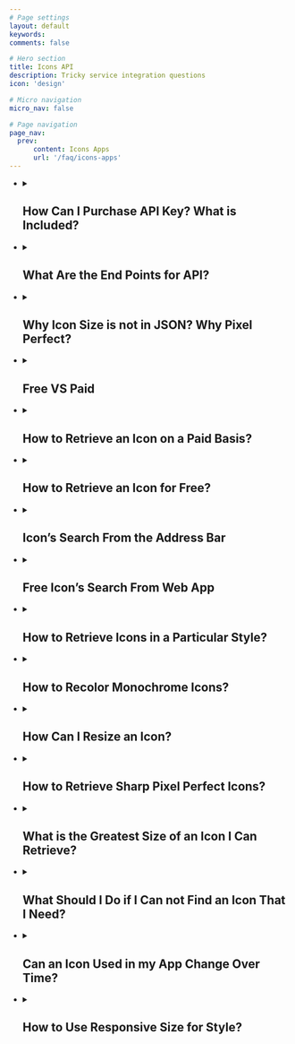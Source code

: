 ```yaml
---
# Page settings
layout: default
keywords:
comments: false

# Hero section
title: Icons API
description: Tricky service integration questions 
icon: 'design'

# Micro navigation
micro_nav: false

# Page navigation
page_nav:
  prev:
      content: Icons Apps
      url: '/faq/icons-apps'
---
```


<ul>
  
  <li>
   <details>
    <summary>
      <h2>How Can I Purchase API Key? What is Included?</h2>
    </summary>
<p>Paid option means you have to buy an access token or API key. The token is a short string code. You embed the token into your requests for searching and retrieval engines. The same token is used to access both engines. The starter API license is $100/month. It includes up to 100K requests to retrieval engine per month. The requests are the actual, non-cached icons downloads.  Every extra 100K requests add $100 more to the monthly plan. You may cache retrieval requests on your side and pay only for actual downloads from our engine. Requests to search engine have no limit within any API plan. No matter how many retrieval requests you've purchased. You may pay for API license on <a href="https://icons8.recurly.com/subscribe/api_access" rel="nofollow">this page</a>. After we receive payment, we issue an API token for accessing our engines.</p>
   </details>
 
 </li>
 <li>
 <details>
  <summary>
   <h2>What Are the End Points for API?</h2>
 </summary>
<p>The endpoint is the URL. Use this URL to access our API from your application.</p>
<ul>
<li>Searching endpoint. Here is the URL: <a href="https://api.icons8.com/api/iconsets/v4/search" rel="nofollow">https://api.icons8.com/api/iconsets/v4/search</a>. This is a sample request: <a href="https://api.icons8.com/api/iconsets/v4/search?term=home&amp;amount=50&amp;offset=0&amp;platform=all&amp;language=en-US&amp;token=YOURTOKEN" rel="nofollow">https://api.icons8.com/api/iconsets/v4/search?term=home&amp;amount=50&amp;offset=0&amp;platform=all&amp;language=en-US&amp;token=YOURTOKEN</a></li>
<li>Retrieval endpoint. Here is the URL: <a href="http://img.icons8.com" rel="nofollow">http://img.icons8.com</a>. This is a sample request: <a href="http://img.icons8.com/ultraviolet/link-company-child.svg?token=YOURTOKEN" rel="nofollow">http://img.icons8.com/ultraviolet/link-company-child.svg?token=YOURTOKEN</a></li>
</ul>
 </details>
  
</li>
 <li>
 <details>
  <summary>
   <h2>Why Icon Size is not in JSON? Why Pixel Perfect?</h2>
 </summary> 
<p>Notice, the icons that we have are of a vector format. That is why they could be of any size. For this reason we do not include the icon's size in the metadata of response from the search engine. You merely can substitute any value for size parameter in request of a retrieval service. In response, you'll receive the corresponding PNG icon of the size that you requested. For icons retrieval, we use <a href="http://img.icons8.com/" rel="nofollow">omg-img</a> service. To retrieve an icon you embed your API token right into your request <a href="http://img.icons8.com/ios/F0AC34/search.svg?token=YOURTOKEN" rel="nofollow">http://img.icons8.com/ios/F0AC34/search.svg?token=YOURTOKEN</a>. You may change the order of parameters in your request. Also keep in mind that due to the conversion of SVG into PNG, the "pixel perfect" come into play. There is a way to eliminate the artifacts of format conversion from vector to raster. There is an appropriate size for each platform which you can then multiply by various factors like 1x, 2x, 3x, etc. to get the PNG size you need.</p>
 </details> 
</li>

 <li>
 <details>
  <summary>
   <h2>Free VS Paid </h2>
 </summary>
<p><a href="http://img.icons8.com/" rel="nofollow">Omg-img</a> service provides free and paid options. Yes, you can search and retrieve icons with omg-img for free. The <b>free</b> option works great for small and simple projects. The <b>paid</b> option lets you craft cutting-edge apps. You may use exactly the same paid token to access both searching and retrieval engines.</p>
<p>Lots of the <a href="http://img.icons8.com/" rel="nofollow">omg-img</a> features are available to our clients for free. Premium options are available only to paying clients. The major difference is that <b>paid license</b> provides extra features which are:</p>
<ul>
<li>Access to generate PNG icons larger than 550 px</li>
<li>Access to vector-format icons (SVG, EPS, PDF). Popular SVG icons are available for <b>free</b>.</li>
<li>Access to more <a href="#service-integration-framework">'advanced search engine'</a></li>
</ul>
 </details>
 </li>
 
 <li>
 <details>
  <summary>
   <h2> How to Retrieve an Icon on a Paid Basis? </h2>
 </summary>
<p>The format for retrieving icons via paid requests is as follows:</p>
<ul>
<li><a href="http://img.icons8.com/%5Bplatform%5D/%5Bsize%5D/%5BcommonName%5D.%5Bformat%5D?token=YOURTOKEN" rel="nofollow">http://img.icons8.com/[platform]/[size]/[commonName].[format]?token=YOURTOKEN</a></li>
</ul>
<br>
<p>In the above request, parameters commonName, platform, token - are mandatory. Size - is optional. Assume we call v4 search engine with 'house' searching phrase and receive a JSON response as follows:</p>
 <p align="center">
   <a target="_blank" rel="noopener noreferrer" href="https://github.com/visualpharm/icons-docs/blob/master/docs/Images/Icons/JSON_RETRIEVE_1.png"><img src="https://github.com/visualpharm/icons-docs/raw/master/docs/Images/Icons/JSON_RETRIEVE_1.png" style="max-width:100%;"></a>
 </p>
<p>Take a look onto parameters in the JSON. Platform parameter attains the value "ultroviolet". The commonName attains the value "Link-company-child". That's all we need to get the icon in the SVG / EPS / PDF / PNG formats by sending the following requests to the <a href="http://img.icons8.com/" rel="nofollow">omg-img</a> service:</p>
 <p align="center">
</p><ul>
<li>'<a href="http://img.icons8.com/ultraviolet/link-company-child.svg?token=YOURTOKEN" rel="nofollow">http://img.icons8.com/ultraviolet/link-company-child.svg?token=YOURTOKEN</a>'</li>
<li>'<a href="http://img.icons8.com/ultraviolet/link-company-child.eps?token=YOURTOKEN" rel="nofollow">http://img.icons8.com/ultraviolet/link-company-child.eps?token=YOURTOKEN</a>'</li>
<li>'<a href="http://img.icons8.com/ultraviolet/link-company-child.png?token=YOURTOKEN" rel="nofollow">http://img.icons8.com/ultraviolet/link-company-child.png?token=YOURTOKEN</a>'</li>
<li>'<a href="http://img.icons8.com/ultraviolet/link-company-child.pdf?token=YOURTOKEN" rel="nofollow">http://img.icons8.com/ultraviolet/link-company-child.pdf?token=YOURTOKEN</a>'</li>
</ul>
 <p></p>
<p>Note that the 'name' parameter is not used at all in building a retrieving URL for the icon.</p>
 </details>
 </li>
 
 <li>
 <details>
  <summary>
   <h2> How to Retrieve an Icon for Free? </h2>
 </summary>
<p>It takes a line of code to insert an icon in SVG or PNG format from the CDN to your application of any scale:</p>
<ul>
<li><code>&lt;img src=’https://img.icons8.com/search.svg’/&gt;</code></li>
<li><code>&lt;img src=’https://img.icons8.com/search.png’/&gt;</code></li>
</ul>
 <br>
<p>Also please note that:</p>
<ul>
<li>PNG icons are available in limited size (less than 550px)</li>
<li>only popular SVG icons are available for free</li>
</ul>
 </details>
 </li>
 
 <li>
 <details>
  <summary>
   <h2> Icon’s Search From the Address Bar </h2>
 </summary>
<p><a href="http://img.icons8.com/" rel="nofollow">Omg-img</a> allows browsing for new icons from a browser’s address bar. This feature available for both paying and free customers:</p>
<ul>
<li><a href="https://img.icons8.com/home" rel="nofollow">https://img.icons8.com/home</a></li>
<li><a href="https://img.icons8.com/house" rel="nofollow">https://img.icons8.com/house</a></li>
<li><a href="https://img.icons8.com/bungalow" rel="nofollow">https://img.icons8.com/bungalow</a></li>
<li><a href="https://img.icons8.com/targaryen-house" rel="nofollow">https://img.icons8.com/targaryen-house</a></li>
</ul>
 </details>
 </li>
 
 <li>
 <details>
  <summary>
   <h2> Free Icon’s Search From Web App </h2>
 </summary>
<br>
<p>Free customers may use our web app as a free tool to search and full paths to the icons they like. Type-in a query in the app and click on the search icon to get a list of the most relevant icons.</p>
 <p align="center">
  <a target="_blank" rel="noopener noreferrer" href="https://github.com/visualpharm/icons-docs/blob/master/docs/Images/Icons/search_with_query_3.png"><img src="https://github.com/visualpharm/icons-docs/raw/master/docs/Images/Icons/search_with_query_3.png" style="max-width:100%;"></a>
</p> 
<br>
Then click on the icon you'd like to use. When the editor shows up click on the "HTML" button:
  <p align="center">
   <a target="_blank" rel="noopener noreferrer" href="https://github.com/visualpharm/icons-docs/blob/master/docs/Images/Icons/editor_main_start_html_1.png"><img src="https://github.com/visualpharm/icons-docs/raw/master/docs/Images/Icons/editor_main_start_html_1.png" style="max-width:100%;"></a>
 </p>
 <br>
 Copy the full path to the icon and paste it into your app:
 <p align="center">
   <a target="_blank" rel="noopener noreferrer" href="https://github.com/visualpharm/icons-docs/blob/master/docs/Images/Icons/html_cdn_2.png"><img src="https://github.com/visualpharm/icons-docs/raw/master/docs/Images/Icons/html_cdn_2.png" style="max-width:100%;"></a>
 </p>
 </details>
</li>

 <li>
 <details>
  <summary>
   <h2>  How to Retrieve Icons in a Particular Style? </h2>
 </summary>
<p>Retrieving an icon in particular style is easy. To do this, you embed the desired style as a parameter in your retrieval request:</p>
 <p align="center">
</p><table>
<thead>
<tr>
<th>monochrome</th>
<th>coloured</th>
</tr>
</thead>
<tbody>
<tr>
<td>iOS: <a href="http://img.icons8.com/ios/car" rel="nofollow">http://img.icons8.com/ios/car</a> <a target="_blank" rel="noopener noreferrer" href="https://camo.githubusercontent.com/b39de09cf9429fea699d507affa3c25aabd624dd/687474703a2f2f696d672e69636f6e73382e636f6d2f696f732f636172"><img src="https://camo.githubusercontent.com/b39de09cf9429fea699d507affa3c25aabd624dd/687474703a2f2f696d672e69636f6e73382e636f6d2f696f732f636172" data-canonical-src="http://img.icons8.com/ios/car" style="max-width:100%;"></a></td>
<td>Color: <a href="http://img.icons8.com/color/car" rel="nofollow">http://img.icons8.com/color/car</a> <a target="_blank" rel="noopener noreferrer" href="https://camo.githubusercontent.com/319b8a4a215245c25ed2e3ee52adaf994260b531/687474703a2f2f696d672e69636f6e73382e636f6d2f636f6c6f722f636172"><img src="https://camo.githubusercontent.com/319b8a4a215245c25ed2e3ee52adaf994260b531/687474703a2f2f696d672e69636f6e73382e636f6d2f636f6c6f722f636172" data-canonical-src="http://img.icons8.com/color/car" style="max-width:100%;"></a></td>
</tr>
<tr>
<td>Windows: <a href="http://img.icons8.com/windows/car" rel="nofollow">http://img.icons8.com/windows/car</a> <a target="_blank" rel="noopener noreferrer" href="https://camo.githubusercontent.com/5c76696861cd80f42c741f18d24fbd99df58fb1a/687474703a2f2f696d672e69636f6e73382e636f6d2f77696e646f77732f636172"><img src="https://camo.githubusercontent.com/5c76696861cd80f42c741f18d24fbd99df58fb1a/687474703a2f2f696d672e69636f6e73382e636f6d2f77696e646f77732f636172" data-canonical-src="http://img.icons8.com/windows/car" style="max-width:100%;"></a></td>
<td>Office: <a href="http://img.icons8.com/office/car" rel="nofollow">http://img.icons8.com/office/car</a> <a target="_blank" rel="noopener noreferrer" href="https://camo.githubusercontent.com/666d33ef0c7a8eb279ed5db33b3ada4b01a652fc/687474703a2f2f696d672e69636f6e73382e636f6d2f6f66666963652f636172"><img src="https://camo.githubusercontent.com/666d33ef0c7a8eb279ed5db33b3ada4b01a652fc/687474703a2f2f696d672e69636f6e73382e636f6d2f6f66666963652f636172" data-canonical-src="http://img.icons8.com/office/car" style="max-width:100%;"></a></td>
</tr>
<tr>
<td>Material: <a href="http://img.icons8.com/material/car" rel="nofollow">http://img.icons8.com/material/car</a> <a target="_blank" rel="noopener noreferrer" href="https://camo.githubusercontent.com/e7e0ad7590153c9fd378adf07558de3549c9d270/687474703a2f2f696d672e69636f6e73382e636f6d2f6d6174657269616c2f636172"><img src="https://camo.githubusercontent.com/e7e0ad7590153c9fd378adf07558de3549c9d270/687474703a2f2f696d672e69636f6e73382e636f6d2f6d6174657269616c2f636172" data-canonical-src="http://img.icons8.com/material/car" style="max-width:100%;"></a></td>
<td>Dusk: <a href="http://img.icons8.com/dusk/car" rel="nofollow">http://img.icons8.com/dusk/car</a> <a target="_blank" rel="noopener noreferrer" href="https://camo.githubusercontent.com/8e69c811f8431fbf0da5e60ac6375877174c38c6/687474703a2f2f696d672e69636f6e73382e636f6d2f6475736b2f636172"><img src="https://camo.githubusercontent.com/8e69c811f8431fbf0da5e60ac6375877174c38c6/687474703a2f2f696d672e69636f6e73382e636f6d2f6475736b2f636172" data-canonical-src="http://img.icons8.com/dusk/car" style="max-width:100%;"></a></td>
</tr>
</tbody>
</table>
<p></p>
<details>
  <summary>
   <h2>  See the List of More Than 20 Various Styles That You May Use to Retrieve Icons  </h2>
 </summary>
 <p align="center">
</p><table>
<thead>
<tr>
<th>Platform</th>
<th>Icon style</th>
</tr>
</thead>
<tbody>
<tr>
<td>win8</td>
<td>icons in the Microsoft Windows 8/Metro style</td>
</tr>
<tr>
<td>win10</td>
<td>icons in the Microsoft Windows 10/Threshold style</td>
</tr>
<tr>
<td>ios7</td>
<td>icons in the Apple iOS 7/8/9/10 style</td>
</tr>
<tr>
<td>android</td>
<td>icons in the Google Android 4 Kitkat style</td>
</tr>
<tr>
<td>androidL</td>
<td>icons in the Google Android 5 Lollipop (Material) style</td>
</tr>
<tr>
<td>color</td>
<td>flat color icons</td>
</tr>
<tr>
<td>office</td>
<td>Icons for Microsoft Office</td>
</tr>
<tr>
<td>ultraviolet</td>
<td>Blue UI</td>
</tr>
<tr>
<td>nolan</td>
<td>Gradient Line</td>
</tr>
<tr>
<td>p1em</td>
<td>Simple Small</td>
</tr>
<tr>
<td>dotty</td>
<td>Dotted</td>
</tr>
<tr>
<td>dusk</td>
<td>Cute Color</td>
</tr>
<tr>
<td>Dusk_Wired</td>
<td>Cute Outline</td>
</tr>
<tr>
<td>cotton</td>
<td>Pastel</td>
</tr>
<tr>
<td>ios11</td>
<td>iOS Glyph</td>
</tr>
<tr>
<td>clouds</td>
<td>Clouds</td>
</tr>
<tr>
<td>bubbles</td>
<td>Circle Bubbles</td>
</tr>
<tr>
<td>plasticine</td>
<td>Color Hand Drawn</td>
</tr>
<tr>
<td>carbon_copy</td>
<td>Hand Drawn</td>
</tr>
<tr>
<td>doodle</td>
<td>Doodle</td>
</tr>
<tr>
<td>fineline</td>
<td>Fune Line</td>
</tr>
<tr>
<td>isometric</td>
<td>Isometric</td>
</tr>
<tr>
<td>flat_round</td>
<td>Round Infographic</td>
</tr>
<tr>
<td>m_outlined</td>
<td>Material Design Outlined</td>
</tr>
<tr>
<td>m_rounded</td>
<td>Material Design Rounded</td>
</tr>
<tr>
<td>m_two_tone</td>
<td>Material Design Two Tone</td>
</tr>
<tr>
<td>m_sharp</td>
<td>Material Design Sharp</td>
</tr>
</tbody>
</table>
<p></p>
</details>
 </details>
</li>

 <li>
 <details>
  <summary>
   <h2> How to Recolor Monochrome Icons? </h2>
 </summary>
<p>To change the color of an icon it's enough to insert an appropriate color code within an icon link:</p>
<ul>
<li><a target="_blank" rel="noopener noreferrer" href="https://camo.githubusercontent.com/253740ac91901591f66422e6e9949f3a123226de/687474703a2f2f696d672e69636f6e73382e636f6d2f696f732f4646303030302f636172"><img src="https://camo.githubusercontent.com/253740ac91901591f66422e6e9949f3a123226de/687474703a2f2f696d672e69636f6e73382e636f6d2f696f732f4646303030302f636172" data-canonical-src="http://img.icons8.com/ios/FF0000/car" style="max-width:100%;"></a> <code>http://img.icons8.com/ios/FF0000/car</code></li>
<li><a target="_blank" rel="noopener noreferrer" href="https://camo.githubusercontent.com/127a6c5d258d06d13ab98f6543230ea20f657b9a/687474703a2f2f696d672e69636f6e73382e636f6d2f696f732f3030464630302f636172"><img src="https://camo.githubusercontent.com/127a6c5d258d06d13ab98f6543230ea20f657b9a/687474703a2f2f696d672e69636f6e73382e636f6d2f696f732f3030464630302f636172" data-canonical-src="http://img.icons8.com/ios/00FF00/car" style="max-width:100%;"></a> <code>http://img.icons8.com/ios/00FF00/car</code></li>
<li><a target="_blank" rel="noopener noreferrer" href="https://camo.githubusercontent.com/bf843bf5cc690b24408ceef780edf08277bf0dbd/687474703a2f2f696d672e69636f6e73382e636f6d2f696f732f3030303046462f636172"><img src="https://camo.githubusercontent.com/bf843bf5cc690b24408ceef780edf08277bf0dbd/687474703a2f2f696d672e69636f6e73382e636f6d2f696f732f3030303046462f636172" data-canonical-src="http://img.icons8.com/ios/0000FF/car" style="max-width:100%;"></a> <code>http://img.icons8.com/ios/0000FF/car</code></li>
</ul>
 </details>
</li>

<li>
 <details>
  <summary>
   <h2> How Can I Resize an Icon? </h2>
 </summary>
<p>To change icon size, it’s just enough to embed an icon size within its link:</p>
<ul>
<li>'<a href="http://img.icons8.com/color/30px/car" rel="nofollow">http://img.icons8.com/color/30px/car</a>' <a target="_blank" rel="noopener noreferrer" href="https://camo.githubusercontent.com/bfd5be92d4edba64f144464b826e3c148e06bf39/687474703a2f2f696d672e69636f6e73382e636f6d2f636f6c6f722f333070782f636172"><img src="https://camo.githubusercontent.com/bfd5be92d4edba64f144464b826e3c148e06bf39/687474703a2f2f696d672e69636f6e73382e636f6d2f636f6c6f722f333070782f636172" data-canonical-src="http://img.icons8.com/color/30px/car" style="max-width:100%;"></a></li>
<li>'<a href="http://img.icons8.com/color/40px/car" rel="nofollow">http://img.icons8.com/color/40px/car</a>' <a target="_blank" rel="noopener noreferrer" href="https://camo.githubusercontent.com/bd0df5765ba6ee5cb3e1185dc419d6d57d412b81/687474703a2f2f696d672e69636f6e73382e636f6d2f636f6c6f722f343070782f636172"><img src="https://camo.githubusercontent.com/bd0df5765ba6ee5cb3e1185dc419d6d57d412b81/687474703a2f2f696d672e69636f6e73382e636f6d2f636f6c6f722f343070782f636172" data-canonical-src="http://img.icons8.com/color/40px/car" style="max-width:100%;"></a></li>
<li>'<a href="http://img.icons8.com/color/50px/car" rel="nofollow">http://img.icons8.com/color/50px/car</a>' <a target="_blank" rel="noopener noreferrer" href="https://camo.githubusercontent.com/f907bc264479b4f5e3e2e6b79ca5eebb1de1abf9/687474703a2f2f696d672e69636f6e73382e636f6d2f636f6c6f722f353070782f636172"><img src="https://camo.githubusercontent.com/f907bc264479b4f5e3e2e6b79ca5eebb1de1abf9/687474703a2f2f696d672e69636f6e73382e636f6d2f636f6c6f722f353070782f636172" data-canonical-src="http://img.icons8.com/color/50px/car" style="max-width:100%;"></a></li>
<li>'<a href="http://img.icons8.com/color/60px/car" rel="nofollow">http://img.icons8.com/color/60px/car</a>' <a target="_blank" rel="noopener noreferrer" href="https://camo.githubusercontent.com/3be71656851c84f019891a5e624163302017328b/687474703a2f2f696d672e69636f6e73382e636f6d2f636f6c6f722f363070782f636172"><img src="https://camo.githubusercontent.com/3be71656851c84f019891a5e624163302017328b/687474703a2f2f696d672e69636f6e73382e636f6d2f636f6c6f722f363070782f636172" data-canonical-src="http://img.icons8.com/color/60px/car" style="max-width:100%;"></a></li>
</ul>
<p>Icon's size can be written in two different formats: <code>100x100</code> or <code>100px</code>.</p>
 </details>
</li>

<li>
 <details>
  <summary>
   <h2> How to Retrieve Sharp Pixel Perfect Icons? </h2>
 </summary>
<p>Each icon style is drawn for a specific pixel grid. Look at these few examples of various pixel grids:</p>
<ul>
<li>iOS: <code>50x50</code></li>
<li>Metro: <code>26x26</code></li>
<li>Windows: <code>32x32</code></li>
<li>Material: <code>24x24</code></li>
<li>Color: <code>48x48</code></li>
<li>Office: <code>16x16</code>, <code>30x30</code>, <code>40x40</code>, <code>80x80</code></li>
</ul>
<p>We recommend you to use multiples of original icon size. This will help to avoid all sorts of artifacts (blurring edges, washed out, etc.) associated with changing an icon size. For example, for the iOS style, the multiples would be 50x50, 100x100, 150x150 and so forth. You can set an icon size either by specifying the size in pixels 100x100 / 100px or with the use of factors: 2x or x2 (the number can vary):</p>
<ul>
<li>'<a href="https://img.icons8.com/color/1x/brazilian-carnival.png" rel="nofollow">https://img.icons8.com/color/1x/brazilian-carnival.png</a>' <a target="_blank" rel="noopener noreferrer" href="https://camo.githubusercontent.com/e325889232737216a3416e11046f09208f2062c0/68747470733a2f2f696d672e69636f6e73382e636f6d2f636f6c6f722f31782f6272617a696c69616e2d6361726e6976616c2e706e67"><img src="https://camo.githubusercontent.com/e325889232737216a3416e11046f09208f2062c0/68747470733a2f2f696d672e69636f6e73382e636f6d2f636f6c6f722f31782f6272617a696c69616e2d6361726e6976616c2e706e67" data-canonical-src="https://img.icons8.com/color/1x/brazilian-carnival.png" style="max-width:100%;"></a></li>
<li>'<a href="https://img.icons8.com/color/2x/brazilian-carnival.png" rel="nofollow">https://img.icons8.com/color/2x/brazilian-carnival.png</a>' <a target="_blank" rel="noopener noreferrer" href="https://camo.githubusercontent.com/0388d586eb732bf7576a354f377690192a9f7ace/68747470733a2f2f696d672e69636f6e73382e636f6d2f636f6c6f722f32782f6272617a696c69616e2d6361726e6976616c2e706e67"><img src="https://camo.githubusercontent.com/0388d586eb732bf7576a354f377690192a9f7ace/68747470733a2f2f696d672e69636f6e73382e636f6d2f636f6c6f722f32782f6272617a696c69616e2d6361726e6976616c2e706e67" data-canonical-src="https://img.icons8.com/color/2x/brazilian-carnival.png" style="max-width:100%;"></a></li>
</ul>
 </details>
</li>

<li>
 <details>
  <summary>
   <h2> What is the Greatest Size of an Icon I Can Retrieve? </h2>
 </summary>
<p>The restriction applied to free png icons is 550 px. Paying clients may retrieve icons in any size up to 2048 px.</p>
 </details>
</li>

<li>
 <details>
  <summary>
   <h2> What Should I Do if I Can not Find an Icon That I Need? </h2>
 </summary>
<p>You may send us a <a href="https://icons8.com/request-icon/" rel="nofollow">request</a> to draw an icon you need. <a href="https://icons8.com/request-icon/free/hot" rel="nofollow">It’s completely free</a>. We try to do our the best to make our service comprehensive. However, we do prioritize the requests which have the highest demand. Be creative, ask your friends, relatives, and any community members to vote for your requested icon to put your request higher on the queue.</p>
<p>Alternatively, there is a paid fast option too, <a href="https://icons8.com/request-icon/custom/" rel="nofollow">$50 per icon, up to 20 icons a day</a>.</p>
 </details>
</li>

<li>
 <details>
  <summary>
   <h2> Can an Icon Used in my App Change Over Time? </h2>
 </summary>
<p>In short, it’s very unlikely, but it's possible. The most updated version of an icon is accessible by a given icon’s link. Let take a look at the following example. Imaging we have a link <strong><code>https://img.icons8.com/water-molecule</code></strong>. For this URL we keep showing an icon with an illustration of a water drop or an abstract molecule. But what happens if we begin to receive more and more requests to change the icon’s appearance to say a water molecule like this H<sub>2</sub>O. Most probably we will alternate its look somehow to represent the structure of two atoms of hydrogen and one atom of oxygen bonded together.</p>
<p>In case <b>if you are planning to use an icon longterm</b>, the best solution would be to use the full canonical path to the icon. For that, type in a query in the app and click on the search icon to get a list of the most relevant icons.</p>
 <p align="center">
  <a target="_blank" rel="noopener noreferrer" href="https://github.com/visualpharm/icons-docs/blob/master/docs/Images/Icons/search_with_query_3.png"><img src="https://github.com/visualpharm/icons-docs/raw/master/docs/Images/Icons/search_with_query_3.png" style="max-width:100%;"></a>
</p> 
<br>
Then click on the icon you'd like to use. When the editor shows up click on the "HTML" button:
  <p align="center">
   <a target="_blank" rel="noopener noreferrer" href="https://github.com/visualpharm/icons-docs/blob/master/docs/Images/Icons/editor_main_start_html_1.png"><img src="https://github.com/visualpharm/icons-docs/raw/master/docs/Images/Icons/editor_main_start_html_1.png" style="max-width:100%;"></a>
 </p>
 <br>
 Copy the full path to the icon and paste it in your own app:
 <p align="center">
   <a target="_blank" rel="noopener noreferrer" href="https://github.com/visualpharm/icons-docs/blob/master/docs/Images/Icons/html_cdn_2.png"><img src="https://github.com/visualpharm/icons-docs/raw/master/docs/Images/Icons/html_cdn_2.png" style="max-width:100%;"></a>
 </p>
 </details>
</li>


<li>
 <details>
  <summary>
   <h2>How to Use Responsive Size for Style? </h2>
 </summary>
<p>It’s quite simple. Just add a parameter <code>office</code> to your request. For example:</p>
<ul>
<li><a target="_blank" rel="noopener noreferrer" href="https://camo.githubusercontent.com/c035ec2470fd87927711ac8bdf760030511ba4ec/687474703a2f2f696d672e69636f6e73382e636f6d2f6f66666963652f353070782f6361722e706e673f6f66666963653d3136"><img src="https://camo.githubusercontent.com/c035ec2470fd87927711ac8bdf760030511ba4ec/687474703a2f2f696d672e69636f6e73382e636f6d2f6f66666963652f353070782f6361722e706e673f6f66666963653d3136" data-canonical-src="http://img.icons8.com/office/50px/car.png?office=16" style="max-width:100%;"></a> <code>http://img.icons8.com/office/50px/car.png?office=16</code></li>
<li><a target="_blank" rel="noopener noreferrer" href="https://camo.githubusercontent.com/3a60711bef60473768b4f7161e8f7de3d846b98f/687474703a2f2f696d672e69636f6e73382e636f6d2f6f66666963652f353070782f6361722e706e673f6f66666963653d3330"><img src="https://camo.githubusercontent.com/3a60711bef60473768b4f7161e8f7de3d846b98f/687474703a2f2f696d672e69636f6e73382e636f6d2f6f66666963652f353070782f6361722e706e673f6f66666963653d3330" data-canonical-src="http://img.icons8.com/office/50px/car.png?office=30" style="max-width:100%;"></a> <code>http://img.icons8.com/office/50px/car.png?office=30</code></li>
<li><a target="_blank" rel="noopener noreferrer" href="https://camo.githubusercontent.com/e15c3326a91dd246f5695d6b3a5316d0c6d1e5f9/687474703a2f2f696d672e69636f6e73382e636f6d2f6f66666963652f353070782f6361722e706e673f6f66666963653d3430"><img src="https://camo.githubusercontent.com/e15c3326a91dd246f5695d6b3a5316d0c6d1e5f9/687474703a2f2f696d672e69636f6e73382e636f6d2f6f66666963652f353070782f6361722e706e673f6f66666963653d3430" data-canonical-src="http://img.icons8.com/office/50px/car.png?office=40" style="max-width:100%;"></a> <code>http://img.icons8.com/office/50px/car.png?office=40</code></li>
<li><a target="_blank" rel="noopener noreferrer" href="https://camo.githubusercontent.com/d68df9dfb8e0291a7e94910c887bb0b12befad73/687474703a2f2f696d672e69636f6e73382e636f6d2f6f66666963652f353070782f6361722e706e673f6f66666963653d3830"><img src="https://camo.githubusercontent.com/d68df9dfb8e0291a7e94910c887bb0b12befad73/687474703a2f2f696d672e69636f6e73382e636f6d2f6f66666963652f353070782f6361722e706e673f6f66666963653d3830" data-canonical-src="http://img.icons8.com/office/50px/car.png?office=80" style="max-width:100%;"></a> <code>http://img.icons8.com/office/50px/car.png?office=80</code></li>
</ul>
 </details>
</li>

</ul>